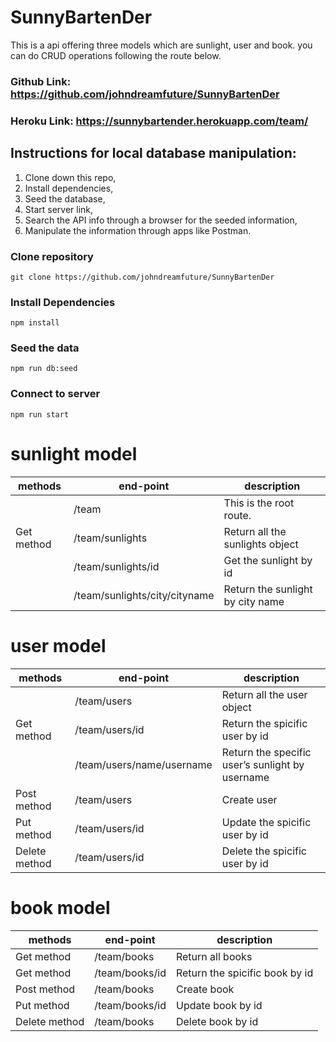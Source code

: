 # SunnyBartenDer
This is a api offering three models which are sunlight, user and book. you can do CRUD operations following the route below.
### **Github Link**: https://github.com/johndreamfuture/SunnyBartenDer
### **Heroku Link**: https://sunnybartender.herokuapp.com/team/

## Instructions for local database manipulation:

1) Clone down this repo,
2) Install dependencies,
3) Seed the database,
4) Start server link,
5) Search the API info through a browser for the seeded information, 
6) Manipulate the information through apps like Postman.

### Clone repository

```
git clone https://github.com/johndreamfuture/SunnyBartenDer
```

### Install Dependencies

```
npm install 
```

### Seed the data

```
npm run db:seed
```

### Connect to server
```
npm run start
````

# sunlight model
 |methods|end-point|description             |
 |--------|-----------|------------------------|
 |        |/team      |This is the root route. |
 |Get method|/team/sunlights |Return all the sunlights object|
 |      |/team/sunlights/id |    Get the sunlight by id|
 |      |/team/sunlights/city/cityname |  Return the sunlight by city name|

# user model
|methods |end-point|description|
|-----|----------|-----------|
|     |/team/users|Return all the user object|
|Get method|/team/users/id|Return the spicific  user by id|
|     |/team/users/name/username| Return the specific  user’s sunlight  by username|
|Post method |/team/users |  Create user|
|Put method|/team/users/id | Update the spicific  user by id|
|Delete method|/team/users/id |Delete  the spicific  user by id|

# book model
|methods|end-point|description|
|----|---------|-----------|
|Get method|/team/books|Return all books|
|Get method|/team/books/id|Return the spicific  book by id|
|Post method|/team/books|Create book| 
|Put method|/team/books/id|Update book by id|
|Delete method|/team/books|Delete book by id|
